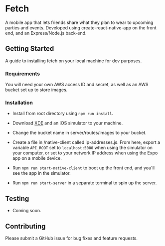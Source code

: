 # Fetch

A mobile app that lets friends share what they plan to wear to upcoming parties and events. Developed using create-react-native-app on the front end, and an Express/Node.js back-end.


## Getting Started

A guide to installing fetch on your local machine for dev purposes.


### Requirements

You will need your own AWS access ID and secret, as well as an AWS bucket set up to store images.


### Installation

- Install from root directory using `npm run install`.

- Download [XDE](https://github.com/expo/xde) and an iOS simulator to your machine.

- Change the bucket name in server/routes/images to your bucket.

- Create a file in /native-client called ip-addresses.js. From here, export a variable `API_ROOT` set to `localhost:5000` when using the simulator on your computer, or set to your network IP address when using the Expo app on a mobile device.

- Run `npm run start-native-client` to boot up the front end, and you'll see the app in the simulator.

- Run `npm run start-server` in a separate terminal to spin up the server.


## Testing

- Coming soon.


## Contributing

Please submit a GitHub issue for bug fixes and feature requests.



